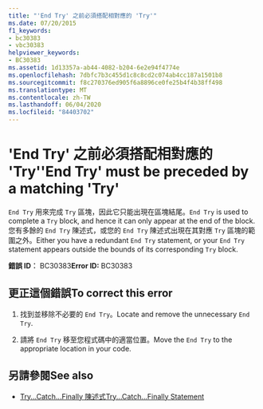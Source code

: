 ```yaml
---
title: "'End Try' 之前必須搭配相對應的 'Try'"
ms.date: 07/20/2015
f1_keywords:
- bc30383
- vbc30383
helpviewer_keywords:
- BC30383
ms.assetid: 1d13357a-ab44-4082-b204-6e2e94f4774e
ms.openlocfilehash: 7dbfc7b3c455d1c8c8cd2c074ab4cc187a1501b8
ms.sourcegitcommit: f8c270376ed905f6a8896ce0fe25b4f4b38ff498
ms.translationtype: MT
ms.contentlocale: zh-TW
ms.lasthandoff: 06/04/2020
ms.locfileid: "84403702"
---
```

# <a name="end-try-must-be-preceded-by-a-matching-try"></a><span data-ttu-id="4b5fd-102">'End Try' 之前必須搭配相對應的 'Try'</span><span class="sxs-lookup"><span data-stu-id="4b5fd-102">'End Try' must be preceded by a matching 'Try'</span></span>
<span data-ttu-id="4b5fd-103">`End Try` 用來完成 `Try` 區塊，因此它只能出現在區塊結尾。</span><span class="sxs-lookup"><span data-stu-id="4b5fd-103">`End Try` is used to complete a `Try` block, and hence it can only appear at the end of the block.</span></span> <span data-ttu-id="4b5fd-104">您有多餘的 `End Try` 陳述式，或您的 `End Try` 陳述式出現在其對應 `Try` 區塊的範圍之外。</span><span class="sxs-lookup"><span data-stu-id="4b5fd-104">Either you have a redundant `End Try` statement, or your `End Try` statement appears outside the bounds of its corresponding `Try` block.</span></span>  
  
 <span data-ttu-id="4b5fd-105">**錯誤 ID︰** BC30383</span><span class="sxs-lookup"><span data-stu-id="4b5fd-105">**Error ID:** BC30383</span></span>  
  
## <a name="to-correct-this-error"></a><span data-ttu-id="4b5fd-106">更正這個錯誤</span><span class="sxs-lookup"><span data-stu-id="4b5fd-106">To correct this error</span></span>  
  
1. <span data-ttu-id="4b5fd-107">找到並移除不必要的 `End Try`。</span><span class="sxs-lookup"><span data-stu-id="4b5fd-107">Locate and remove the unnecessary `End Try`.</span></span>  
  
2. <span data-ttu-id="4b5fd-108">請將 `End Try` 移至您程式碼中的適當位置。</span><span class="sxs-lookup"><span data-stu-id="4b5fd-108">Move the `End Try` to the appropriate location in your code.</span></span>  
  
## <a name="see-also"></a><span data-ttu-id="4b5fd-109">另請參閱</span><span class="sxs-lookup"><span data-stu-id="4b5fd-109">See also</span></span>

- [<span data-ttu-id="4b5fd-110">Try...Catch...Finally 陳述式</span><span class="sxs-lookup"><span data-stu-id="4b5fd-110">Try...Catch...Finally Statement</span></span>](../language-reference/statements/try-catch-finally-statement.md)
